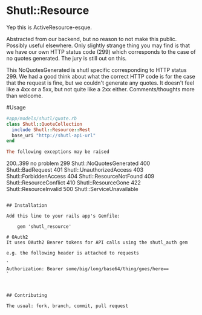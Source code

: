 # Shutl::Resource

Yep this is ActiveResource-esque.

Abstracted from our backend, but no reason to not make this public. Possibly
useful elsewhere.
Only slightly strange thing you may find is that we have our own HTTP status
code (299) which corresponds to the case of no quotes generated. The jury is
still out on this.

This NoQuotesGenerated is shutl specific corresponding to HTTP status 299.
We had a good think about what the correct HTTP code is for the case that
the request is fine, but we couldn't generate any quotes. It doesn't feel
like a 4xx or a 5xx, but not quite like a 2xx either. Comments/thoughts
more than welcome.

#Usage

```ruby
#app/models/shutl/quote.rb
class Shutl::QuoteCollection
  include Shutl::Resource::Rest
  base_uri "http://shutl-api-url"
end

The following exceptions may be raised
```
  200..399 no problem
  299      Shutl::NoQuotesGenerated
  400      Shutl::BadRequest
  401      Shutl::UnauthorizedAccess
  403      Shutl::ForbiddenAccess
  404      Shutl::ResourceNotFound
  409      Shutl::ResourceConflict
  410      Shutl::ResourceGone
  422      Shutl::ResourceInvalid
  500      Shutl::ServiceUnavailable
```

## Installation

Add this line to your rails app's Gemfile:

    gem 'shutl_resource'

# OAuth2
It uses OAuth2 Bearer tokens for API calls using the shutl_auth gem

e.g. the following header is attached to requests

`
Authorization: Bearer some/big/long/base64/thing/goes/here==
`



## Contributing

The usual: fork, branch, commit, pull request
